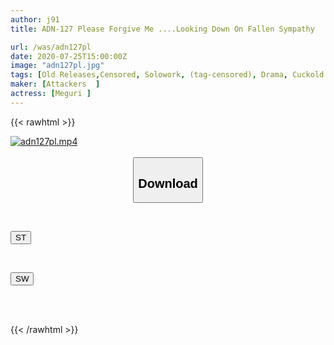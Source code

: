 ```yaml
---
author: j91
title: ADN-127 Please Forgive Me ....Looking Down On Fallen Sympathy

url: /was/adn127pl
date: 2020-07-25T15:00:00Z
image: "adn127pl.jpg"
tags: [Old Releases,Censored, Solowork, (tag-censored), Drama, Cuckold	]
maker: [Attackers  ]
actress: [Meguri ]
---
```



{{< rawhtml >}}

<div class="video" data-videoid="jqbd0a3ygZHz9Ky">
    <a href="javascript:;">
        <img src="/was/adn127pl/adn127pl.jpg" width="WIDTH" height="HEIGHT" alt="adn127pl.mp4" loading="lazy">
    </a>
</div>

<script type="text/javascript" src="https://j91.asia/asset/on-demand-st.js"></script>

<br>
  <link rel="stylesheet" href="https://j91.asia/asset/bs5.css">
  
  <center>
  <button class="btn btn-primary" type="button" data-bs-toggle="collapse" data-bs-target=".multi-collapse" aria-expanded="false" aria-controls="multiCollapseExample1 multiCollapseExample2"><h2>Download</h2></button></center>
</p>
<div class="row">
  <div class="col">
    <div class="collapse multi-collapse" id="multiCollapseExample1">
      <div class="card card-body">
	      	      <br>
<div class="buttons">  
<p><a href="https://streamtape.to/v/jqbd0a3ygZHz9Ky" target="_blank"><button class="btn-hover color-3"><i class="fa fa-download"></i> ST</button></a></p></div>
    </div>
  </div>
</div>
  <div class="col">
    <div class="collapse multi-collapse" id="multiCollapseExample2">
      <div class="card card-body">
	      <br>
<div class="buttons">
<p><a href="https://cdnwish.com/gsgn36mtwh9d" target="_blank"><button class="btn-hover color-2"><i class="fa fa-download"></i> SW</button></a></p></div>
<br><br>
      </div>
    </div>
  </div>
</div>

{{< /rawhtml >}}